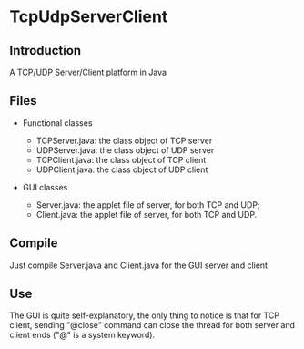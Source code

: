 TcpUdpServerClient
==================

## Introduction

A TCP/UDP Server/Client platform in Java

## Files 

- Functional classes
  - TCPServer.java: the class object of TCP server
  - UDPServer.java: the class object of UDP server
  - TCPClient.java: the class object of TCP client
  - UDPClient.java: the class object of UDP client

- GUI classes
  - Server.java: the applet file of server, for both TCP and UDP;
  - Client.java: the applet file of server, for both TCP and UDP.

## Compile

Just compile Server.java and Client.java for the GUI server and client

## Use

The GUI is quite self-explanatory, the only thing to notice is that for TCP client, sending "@close" command can close the thread for both server and client ends ("@" is a system keyword).
